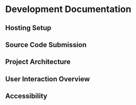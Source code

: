 # Development Documentation

## Hosting Setup

## Source Code Submission

## Project Architecture

## User Interaction Overview

## Accessibility